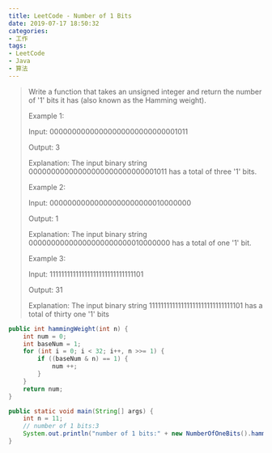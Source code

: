 ```yaml
---
title: LeetCode - Number of 1 Bits
date: 2019-07-17 18:50:32
categories:
- 工作
tags:
- LeetCode
- Java
- 算法
---
```

> Write a function that takes an unsigned integer and return the number of '1' bits it has (also known as the Hamming weight).
> 
>  
> 
> Example 1:
> 
> Input: 00000000000000000000000000001011
>
> Output: 3
>
> Explanation: The input binary string 00000000000000000000000000001011 has a total of three '1' bits.
>
>
> Example 2:
> 
> Input: 00000000000000000000000010000000
>
> Output: 1
>
> Explanation: The input binary string 00000000000000000000000010000000 has a total of one '1' bit.
>
>
> Example 3:
> 
> Input: 11111111111111111111111111111101
>
> Output: 31
>
> Explanation: The input binary string 11111111111111111111111111111101 has a total of thirty one '1' bits


```java
public int hammingWeight(int n) {
    int num = 0;
    int baseNum = 1;
    for (int i = 0; i < 32; i++, n >>= 1) {
        if ((baseNum & n) == 1) {
            num ++;
        }
    }
    return num;
}

public static void main(String[] args) {
    int n = 11;
    // number of 1 bits:3
    System.out.println("number of 1 bits:" + new NumberOfOneBits().hammingWeight(n));
}
```